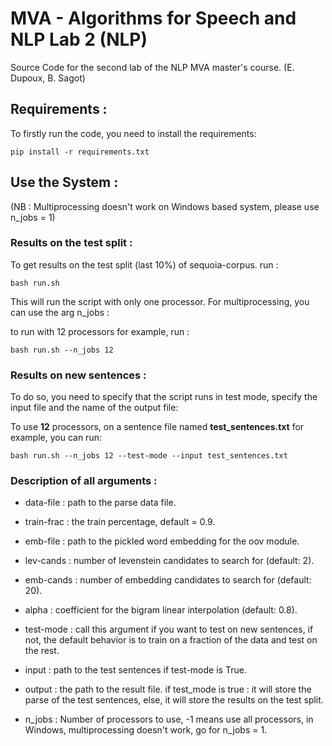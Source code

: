 MVA - Algorithms for Speech and NLP Lab 2 (NLP)
========================================

Source Code for the second lab of the NLP MVA master's course. (E. Dupoux, B. Sagot) 

## Requirements :

To firstly run the code, you need to install the requirements:

```
pip install -r requirements.txt
```

## Use the System :

(NB : Multiprocessing doesn't work on Windows based system, please use n_jobs = 1)

### Results on the test split :

To get results on the test split (last 10%) of sequoia-corpus. run :

```
bash run.sh
```

This will run the script with only one processor. For multiprocessing, you can use the arg n_jobs : 

to run with 12 processors for example, run :

```
bash run.sh --n_jobs 12
```

### Results on new sentences :

To do so, you need to specify that the script runs in test mode, specify the input file and the name of the output file: 

To use **12** processors, on a sentence file named **test_sentences.txt** for example, you can run:

```
bash run.sh --n_jobs 12 --test-mode --input test_sentences.txt
```

### Description of all arguments : 

- data-file  : path to the parse data file.

- train-frac : the train percentage, default = 0.9.

- emb-file : path to the pickled word embedding for the oov module.

- lev-cands : number of levenstein candidates to search for (default: 2).

- emb-cands : number of embedding candidates to search for (default: 20).
                        
- alpha : coefficient for the bigram linear interpolation (default: 0.8).
                        
- test-mode : call this argument if you want to test on new sentences, if not, the default behavior is to train on a fraction of the data and test on the rest.
                        
- input : path to the test sentences if test-mode is True.

- output : the path to the result file. if test_mode is true : it will store the parse of the test sentences, else, it will store the results on the test split.
                      
- n_jobs : Number of processors to use, -1 means use all processors, in Windows, multiprocessing doesn't work, go for n_jobs = 1.


